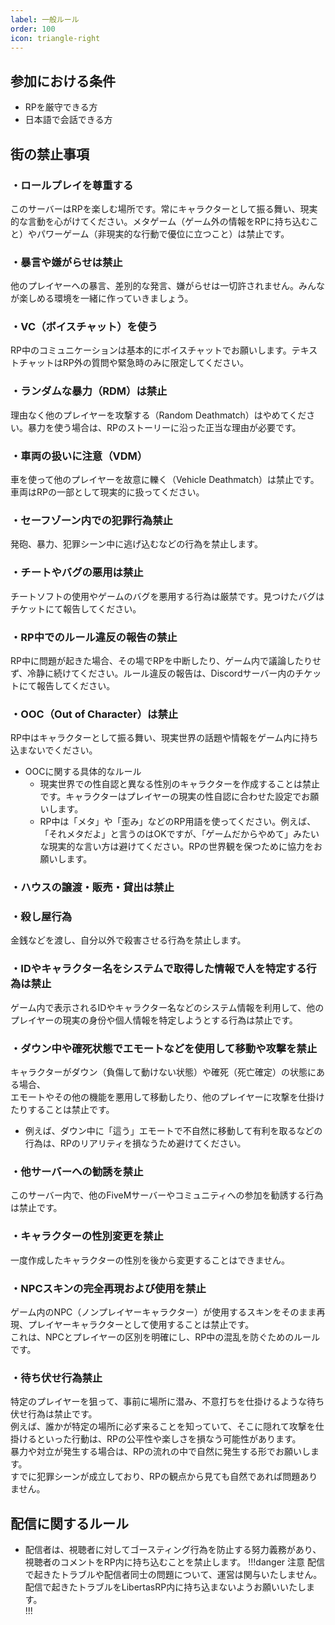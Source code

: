 ```yaml
---
label: 一般ルール
order: 100
icon: triangle-right
---
```


## 参加における条件
- RPを厳守できる方
- 日本語で会話できる方

## 街の禁止事項
### ・ロールプレイを尊重する
このサーバーはRPを楽しむ場所です。常にキャラクターとして振る舞い、現実的な言動を心がけてください。メタゲーム（ゲーム外の情報をRPに持ち込むこと）やパワーゲーム（非現実的な行動で優位に立つこと）は禁止です。  

### ・暴言や嫌がらせは禁止
他のプレイヤーへの暴言、差別的な発言、嫌がらせは一切許されません。みんなが楽しめる環境を一緒に作っていきましょう。  

### ・VC（ボイスチャット）を使う
RP中のコミュニケーションは基本的にボイスチャットでお願いします。テキストチャットはRP外の質問や緊急時のみに限定してください。  

### ・ランダムな暴力（RDM）は禁止
理由なく他のプレイヤーを攻撃する（Random Deathmatch）はやめてください。暴力を使う場合は、RPのストーリーに沿った正当な理由が必要です。  

### ・車両の扱いに注意（VDM）
車を使って他のプレイヤーを故意に轢く（Vehicle Deathmatch）は禁止です。車両はRPの一部として現実的に扱ってください。  

### ・セーフゾーン内での犯罪行為禁止
発砲、暴力、犯罪シーン中に逃げ込むなどの行為を禁止します。

### ・チートやバグの悪用は禁止
チートソフトの使用やゲームのバグを悪用する行為は厳禁です。見つけたバグはチケットにて報告してください。  

### ・RP中でのルール違反の報告の禁止
RP中に問題が起きた場合、その場でRPを中断したり、ゲーム内で議論したりせず、冷静に続けてください。ルール違反の報告は、Discordサーバー内のチケットにて報告してください。  

### ・OOC（Out of Character）は禁止
RP中はキャラクターとして振る舞い、現実世界の話題や情報をゲーム内に持ち込まないでください。
- OOCに関する具体的なルール  
  - 現実世界での性自認と異なる性別のキャラクターを作成することは禁止です。キャラクターはプレイヤーの現実の性自認に合わせた設定でお願いします。  
  - RP中は「メタ」や「歪み」などのRP用語を使ってください。例えば、「それメタだよ」と言うのはOKですが、「ゲームだからやめて」みたいな現実的な言い方は避けてください。RPの世界観を保つために協力をお願いします。

### ・ハウスの譲渡・販売・貸出は禁止

### ・殺し屋行為
金銭などを渡し、自分以外で殺害させる行為を禁止します。

### ・IDやキャラクター名をシステムで取得した情報で人を特定する行為は禁止
ゲーム内で表示されるIDやキャラクター名などのシステム情報を利用して、他のプレイヤーの現実の身份や個人情報を特定しようとする行為は禁止です。

### ・ダウン中や確死状態でエモートなどを使用して移動や攻撃を禁止
キャラクターがダウン（負傷して動けない状態）や確死（死亡確定）の状態にある場合、  
エモートやその他の機能を悪用して移動したり、他のプレイヤーに攻撃を仕掛けたりすることは禁止です。  
- 例えば、ダウン中に「這う」エモートで不自然に移動して有利を取るなどの行為は、RPのリアリティを損なうため避けてください。

### ・他サーバーへの勧誘を禁止
このサーバー内で、他のFiveMサーバーやコミュニティへの参加を勧誘する行為は禁止です。

### ・キャラクターの性別変更を禁止
一度作成したキャラクターの性別を後から変更することはできません。

### ・NPCスキンの完全再現および使用を禁止
ゲーム内のNPC（ノンプレイヤーキャラクター）が使用するスキンをそのまま再現、プレイヤーキャラクターとして使用することは禁止です。  
これは、NPCとプレイヤーの区別を明確にし、RP中の混乱を防ぐためのルールです。

### ・待ち伏せ行為禁止
特定のプレイヤーを狙って、事前に場所に潜み、不意打ちを仕掛けるような待ち伏せ行為は禁止です。  
例えば、誰かが特定の場所に必ず来ることを知っていて、そこに隠れて攻撃を仕掛けるといった行動は、RPの公平性や楽しさを損なう可能性があります。  
暴力や対立が発生する場合は、RPの流れの中で自然に発生する形でお願いします。  
すでに犯罪シーンが成立しており、RPの観点から見ても自然であれば問題ありません。

## 配信に関するルール
- 配信者は、視聴者に対してゴースティング行為を防止する努力義務があり、視聴者のコメントをRP内に持ち込むことを禁止します。
!!!danger 注意
配信で起きたトラブルや配信者同士の問題について、運営は関与いたしません。<br>
配信で起きたトラブルをLibertasRP内に持ち込まないようお願いいたします。  
!!!

